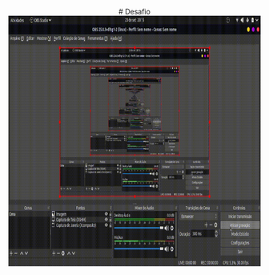 <p align="center"># Desafio</ṕ>
<img src="https://github.com/IgorCruzz/desafio-fullstack/blob/igorcruz/chall.gif" width="1100" height="500" />
